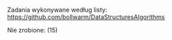 Zadania wykonywane według listy:
https://github.com/bollwarm/DataStructuresAlgorithms


Nie zrobione:
    (15)